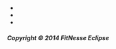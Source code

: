 <ul>
<li><a href="https://www.facebook.com/fitnesse.eclipse"><i class="fa fa-3x fa-facebook-square"></i></a></li>
<li><a href="https://www.facebook.com/fitnesse.eclipse"><i class="fa fa-3x fa-twitter-square"></i></a></li>
<li><a href="https://plus.google.com/b/108210868417129659158"><i class="fa fa-3x fa-google-plus-square"></i></a></li>
</ul>

##### Copyright &copy; 2014 FitNesse Eclipse 
